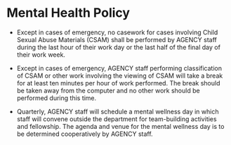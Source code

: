 # Mental Health Policy

* Except in cases of emergency, no casework for cases involving Child Sexual Abuse Materials (CSAM) shall be performed by AGENCY staff during the last hour of their work day or the last half of the final day of their work week.

* Except in cases of emergency, AGENCY staff performing classification of CSAM or other work involving the viewing of CSAM will take a break for at least ten minutes per hour of work performed. The break should be taken away from the computer and no other work should be performed during this time.

* Quarterly, AGENCY staff will schedule a mental wellness day in which staff will convene outside the department for team-building activities and fellowship. The agenda and venue for the mental wellness day is to be determined cooperatively by AGENCY staff.
